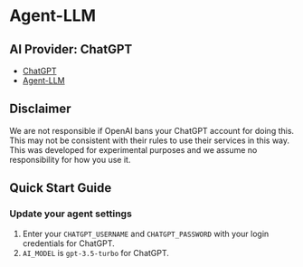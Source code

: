 # Agent-LLM

## AI Provider: ChatGPT

- [ChatGPT](https://chat.openai.com/)
- [Agent-LLM](https://github.com/Josh-XT/Agent-LLM)

## Disclaimer

We are not responsible if OpenAI bans your ChatGPT account for doing this. This may not be consistent with their rules to use their services in this way. This was developed for experimental purposes and we assume no responsibility for how you use it.

## Quick Start Guide
### Update your agent settings

1. Enter your `CHATGPT_USERNAME` and `CHATGPT_PASSWORD` with your login credentials for ChatGPT.
2. `AI_MODEL` is `gpt-3.5-turbo` for ChatGPT.